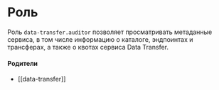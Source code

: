 # Роль

Роль `data-transfer.auditor` позволяет просматривать метаданные сервиса, в том числе информацию о каталоге, эндпоинтах и трансферах, а также о квотах сервиса Data Transfer.


#### Родители

- [[data-transfer]]
